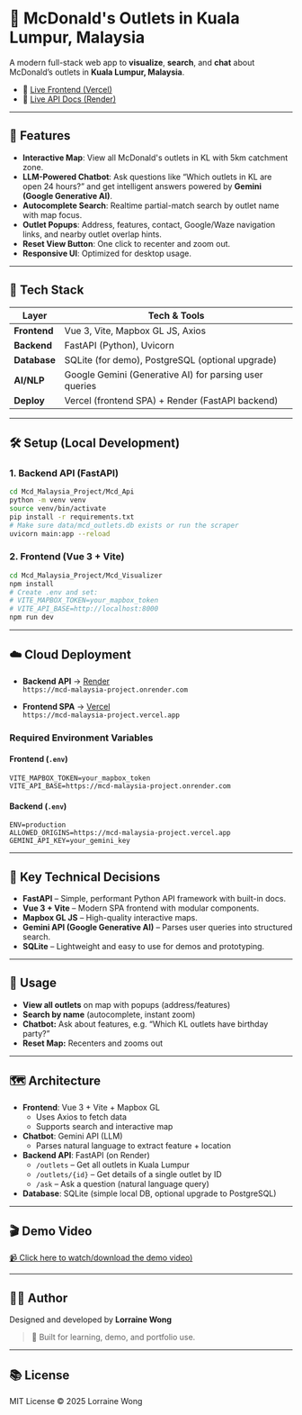 # 🍔 McDonald's Outlets in Kuala Lumpur, Malaysia

A modern full-stack web app to **visualize**, **search**, and **chat** about McDonald’s outlets in **Kuala Lumpur, Malaysia**.

- 🔗 [Live Frontend (Vercel)](https://mcd-malaysia-project.vercel.app)  
- 🔗 [Live API Docs (Render)](https://mcd-malaysia-project.onrender.com/docs)

---

## 🚀 Features

- **Interactive Map**: View all McDonald's outlets in KL with 5km catchment zone.
- **LLM-Powered Chatbot**: Ask questions like “Which outlets in KL are open 24 hours?” and get intelligent answers powered by **Gemini (Google Generative AI)**.
- **Autocomplete Search**: Realtime partial-match search by outlet name with map focus.
- **Outlet Popups**: Address, features, contact, Google/Waze navigation links, and nearby outlet overlap hints.
- **Reset View Button**: One click to recenter and zoom out.
- **Responsive UI**: Optimized for desktop usage.

---

## 🧱 Tech Stack

| Layer       | Tech & Tools                                                  |
|-------------|---------------------------------------------------------------|
| **Frontend** | Vue 3, Vite, Mapbox GL JS, Axios                             |
| **Backend**  | FastAPI (Python), Uvicorn                                    |
| **Database** | SQLite (for demo), PostgreSQL (optional upgrade)             |
| **AI/NLP**   | Google Gemini (Generative AI) for parsing user queries       |
| **Deploy**   | Vercel (frontend SPA) + Render (FastAPI backend)             |

---

## 🛠️ Setup (Local Development)

### 1. Backend API (FastAPI)

```bash
cd Mcd_Malaysia_Project/Mcd_Api
python -m venv venv
source venv/bin/activate
pip install -r requirements.txt
# Make sure data/mcd_outlets.db exists or run the scraper
uvicorn main:app --reload
```

### 2. Frontend (Vue 3 + Vite)

```bash
cd Mcd_Malaysia_Project/Mcd_Visualizer
npm install
# Create .env and set:
# VITE_MAPBOX_TOKEN=your_mapbox_token
# VITE_API_BASE=http://localhost:8000
npm run dev
```

---

## ☁️ Cloud Deployment

- **Backend API** → [Render](https://render.com/)  
  `https://mcd-malaysia-project.onrender.com`

- **Frontend SPA** → [Vercel](https://vercel.com/)  
  `https://mcd-malaysia-project.vercel.app`

### Required Environment Variables

#### Frontend (`.env`)
```env
VITE_MAPBOX_TOKEN=your_mapbox_token
VITE_API_BASE=https://mcd-malaysia-project.onrender.com
```

#### Backend (`.env`)
```env
ENV=production
ALLOWED_ORIGINS=https://mcd-malaysia-project.vercel.app
GEMINI_API_KEY=your_gemini_key
```

---

## 🧠 Key Technical Decisions

- **FastAPI** – Simple, performant Python API framework with built-in docs.
- **Vue 3 + Vite** – Modern SPA frontend with modular components.
- **Mapbox GL JS** – High-quality interactive maps.
- **Gemini API (Google Generative AI)** – Parses user queries into structured search.
- **SQLite** – Lightweight and easy to use for demos and prototyping.

---

## 📄 Usage

- **View all outlets** on map with popups (address/features)
- **Search by name** (autocomplete, instant zoom)
- **Chatbot:** Ask about features, e.g. “Which KL outlets have birthday party?”
- **Reset Map:** Recenters and zooms out

---

## 🗺️ Architecture
- **Frontend**: Vue 3 + Vite + Mapbox GL
  - Uses Axios to fetch data
  - Supports search and interactive map
- **Chatbot**: Gemini API (LLM)
  - Parses natural language to extract feature + location
- **Backend API**: FastAPI (on Render)
  - `/outlets` – Get all outlets in Kuala Lumpur
  - `/outlets/{id}` – Get details of a single outlet by ID
  - `/ask` – Ask a question (natural language query) 
- **Database**: SQLite (simple local DB, optional upgrade to PostgreSQL)

---

## 🎬 Demo Video

[📹 Click here to watch/download the demo video)](./videos/demo.mp4)

---

## 👩‍💻 Author

Designed and developed by **Lorraine Wong**

> 🧡 Built for learning, demo, and portfolio use.

---

## 📚 License

MIT License © 2025 Lorraine Wong  
